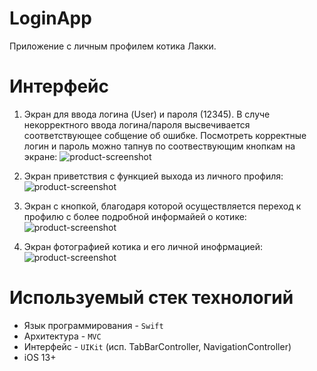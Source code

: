 # LoginApp

Приложение с личным профилем котика Лакки.

# Интерфейс
1. Экран для ввода логина (User) и пароля (12345). В случе некорректного ввода логина/пароля высвечивается соответствующее собщение об ошибке. 
Посмотреть корректные логин и пароль можно тапнув по соотвествующим кнопкам на экране:
![product-screenshot](Images/Login.png)

2. Экран приветствия с функцией выхода из личного профиля:
![product-screenshot](Images/Welcome.png)

3. Экран с кнопкой, благодаря которой осуществляется переход к профилю с более подробной информайей о котике:
![product-screenshot](Images/Second.png)

4. Экран фотографией котика и его личной инофрмацией:
![product-screenshot](Images/Description.png)

# Используемый стек технологий
- Язык программирования - `Swift`
- Архитектура - `MVC`
- Интерфейс - `UIKit` (исп. TabBarController, NavigationController)
- iOS 13+
